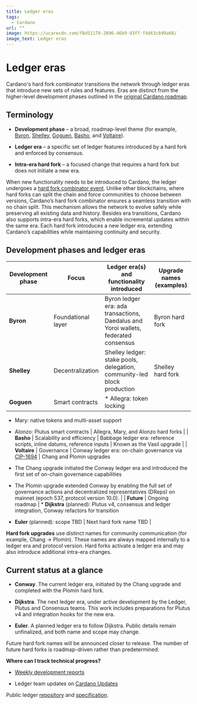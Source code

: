 ```yaml
---
title: Ledger eras
tags:
  - Cardano
url: ""
image: https://ucarecdn.com/f8d51179-2896-46b9-93ff-f4d63cb99a08/
image_text: Ledger eras
---
```


# Ledger eras

Cardano's hard fork combinator transitions the network through ledger eras that introduce new sets of rules and features. Eras are distinct from the higher-level development phases outlined in the [original Cardano roadmap](https://roadmap.cardano.org/en/).

## Terminology

*   **Development phase** – a broad, roadmap-level theme (for example, [Byron](https://www.essentialcardano.io/glossary/byron-ce8e5b4a), [Shelley](https://www.essentialcardano.io/glossary/shelley-a775613f), [Goguen](https://www.essentialcardano.io/glossary/goguen-a3b9fd2), [Basho](https://www.essentialcardano.io/glossary/basho-b7431a8), and [Voltaire](https://www.essentialcardano.io/glossary/voltaire-b74a08c8)).
    
*   **Ledger era** – a specific set of ledger features introduced by a hard fork and enforced by consensus.
    
*   **Intra-era hard fork** – a focused change that requires a hard fork but does not initiate a new era.
    

When new functionality needs to be introduced to Cardano, the ledger undergoes a [hard fork combinator event](https://iohk.io/en/blog/posts/2020/05/07/combinator-makes-easy-work-of-shelley-hard-fork/). Unlike other blockchains, where hard forks can split the chain and force communities to choose between versions, Cardano’s hard fork combinator ensures a seamless transition with no chain split. This mechanism allows the network to evolve safely while preserving all existing data and history. Besides era transitions, Cardano also supports intra-era hard forks, which enable incremental updates within the same era. Each hard fork introduces a new ledger era, extending Cardano’s capabilities while maintaining continuity and security.

## Development phases and ledger eras

| **Development phase** | **Focus** | **Ledger era(s) and functionality introduced** | **Upgrade names (examples)** |
| --- | --- | --- | --- |
| **Byron** | Foundational layer | Byron ledger era: ada transactions, Daedalus and Yoroi wallets, federated consensus | Byron hard fork |
| **Shelley** | Decentralization | Shelley ledger: stake pools, delegation, community-led block production | Shelley hard fork |
| **Goguen** | Smart contracts | *   Allegra: token locking 
    
*   Mary: native tokens and multi-asset support 
    
*   Alonzo: Plutus smart contracts | Allegra, Mary, and Alonzo hard forks |
| **Basho** | Scalability and efficiency | Babbage ledger era: reference scripts, inline datums, reference inputs | Known as the Vasil upgrade |
| **Voltaire** | Governance | Conway ledger era: on-chain governance via [CIP-1694](https://cips.cardano.org/cips/cip1694) | Chang and Plomin upgrades
  

*   The Chang upgrade initiated the Conway ledger era and introduced the first set of on-chain governance capabilities
    
*   The Plomin upgrade extended Conway by enabling the full set of governance actions and decentralized representatives (DReps) on mainnet (epoch 537, protocol version 10.0). |
| **Future** | Ongoing roadmap | *   **Dijkstra** (planned): Plutus v4, consensus and ledger integration, Conway refactors for transition 
    
*   **Euler** (planned): scope TBD | Next hard fork name TBD |

**Hard fork upgrades** use distinct names for community communication (for example, Chang → Plomin). These names are always mapped internally to a ledger era and protocol version. Hard forks activate a ledger era and may also introduce additional intra-era changes.

## Current status at a glance

*   **Conway**. The current ledger era, initiated by the Chang upgrade and completed with the Plomin hard fork.
    
*   **Dijkstra**. The next ledger era, under active development by the Ledger, Plutus and Consensus teams. This work includes preparations for Plutus v4 and integration hooks for the new era.
    
*   **Euler**. A planned ledger era to follow Dijkstra. Public details remain unfinalized, and both name and scope may change.
    

Future hard fork names will be announced closer to release. The number of future hard forks is roadmap-driven rather than predetermined.

**Where can I track technical progress?**

*   [Weekly development reports](https://www.essentialcardano.io/search?tags=Weekly+development+updates)
    
*   Ledger team updates on [Cardano Updates](https://updates.cardano.intersectmbo.org/)
    

Public ledger [repository](https://github.com/IntersectMBO/cardano-ledger) and [specification](https://github.com/input-output-hk/formal-ledger-specifications).
